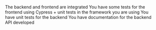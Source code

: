 The backend and frontend are integrated
You have some tests for the frontend using Cypress + unit tests in the framework you are using
You have unit tests for the backend
You have documentation for the backend API developed